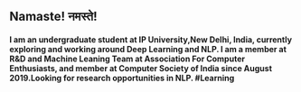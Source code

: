 
## Namaste! नमस्ते!
#### I am an undergraduate student at IP University,New Delhi, India, currently exploring and working around Deep Learning and NLP. I am a member at R&D and Machine Leaning Team at Association For Computer Enthusiasts, and member at Computer Society of India since August 2019.Looking for research opportunities in NLP. #Learning
  
  
  
  